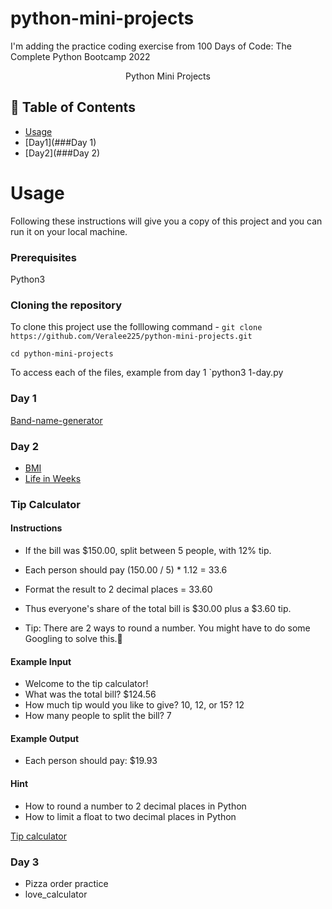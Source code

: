 # python-mini-projects

I'm adding the practice coding exercise from 100 Days of Code: The Complete Python Bootcamp 2022

<p align="center"> Python Mini Projects
    <br> 
</p>

## 📝 Table of Contents

- [Usage](#usage)
- [Day1](###Day 1)
- [Day2](###Day 2)

# Usage

Following these instructions will give you a copy of this project and you can run it on your local machine.

### Prerequisites

Python3

### Cloning the repository

To clone this project use the folllowing command -
`git clone https://github.com/Veralee225/python-mini-projects.git`

`cd python-mini-projects`

To access each of the files, example from day 1
`python3 1-day.py

### Day 1

[Band-name-generator](https://github.com/Veralee225/python-mini-projects/blob/main/1-day.py)

### Day 2

- [BMI](https://github.com/Veralee225/python-mini-projects/blob/main/bmi.py)
- [Life in Weeks](https://github.com/Veralee225/python-mini-projects/blob/main/2-day.py)

### Tip Calculator

#### Instructions

- If the bill was $150.00, split between 5 people, with 12% tip.

- Each person should pay (150.00 / 5) * 1.12 = 33.6

- Format the result to 2 decimal places = 33.60

- Thus everyone's share of the total bill is $30.00 plus a $3.60 tip.

- Tip: There are 2 ways to round a number. You might have to do some Googling to solve this.💪

#### Example Input

- Welcome to the tip calculator!
- What was the total bill? $124.56
- How much tip would you like to give? 10, 12, or 15? 12
- How many people to split the bill? 7

#### Example Output

- Each person should pay: $19.93

#### Hint

- How to round a number to 2 decimal places in Python
- How to limit a float to two decimal places in Python

[Tip calculator](https://github.com/Veralee225/python-mini-projects/blob/main/tip-calculator.py)

### Day 3

- Pizza order practice
- love_calculator
